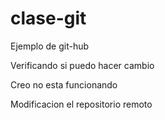 # clase-git
Ejemplo de git-hub

Verificando si puedo hacer cambio

Creo no esta funcionando

Modificacion el repositorio remoto


